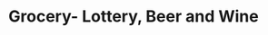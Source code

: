 ---
title: "Grocery- Lottery, Beer and Wine"
url: /washington/grocery-lottery-beer-and-wine/
shop: alcohol
---